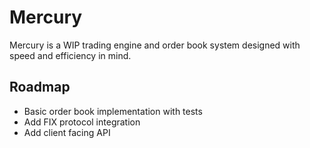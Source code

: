 # Mercury 

Mercury is a WIP trading engine and order book system designed with speed and efficiency in mind. 

## Roadmap

- Basic order book implementation with tests
- Add FIX protocol integration
- Add client facing API

